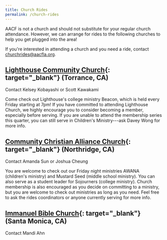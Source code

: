 ```yaml
---
title: Church Rides
permalink: /church-rides
---
```


AACF is not a church and should not substitute for your regular church attendance. However, we can arrange for rides to the following churches to help you get plugged into the area!

If you're interested in attending a church and you need a ride, contact <churchrides@aacfla.org>.

## [Lighthouse Community Church](https://lighthousesouthbay.org/){: target="_blank"} (Torrance, CA)
Contact Kelsey Kobayashi or Scott Kawakami

Come check out Lighthouse's college ministry Beacon, which is held every Friday starting at 7pm! If you have committed to attending Lighthouse Church, we highly encourage you to consider becoming a member, especially before serving. If you are unable to attend the membership series this quarter, you can still serve in Children's Ministry---ask Davey Wong for more info.

## [Community Christian Alliance Church](http://www.ccalliance.com/){: target="_blank"} (Northridge, CA)
Contact Amanda Sun or Joshua Cheung

You are welcome to check out our Friday night ministries AWANA (children's ministry) and Mustard Seed (middle school ministry). You can also serve as a student leader for Sojourners (college ministry). Church membership is also encouraged as you decide on committing to a ministry, but you are welcome to check out ministries as long as you need. Feel free to ask the rides coordinators or anyone currently serving for more info.

## [Immanuel Bible Church](https://ibcbible.org/){: target="_blank"} (Santa Monica, CA)
Contact Mandi Ahn
